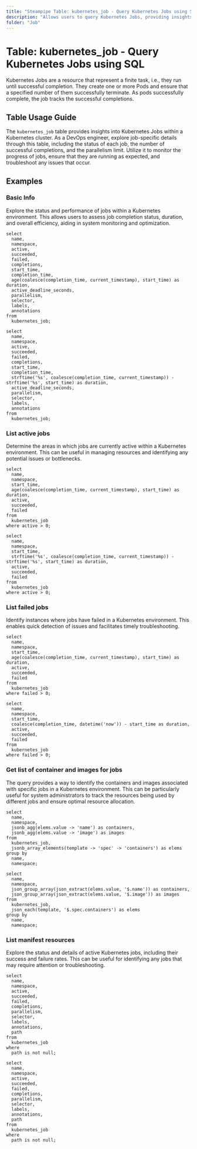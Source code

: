 ```yaml
---
title: "Steampipe Table: kubernetes_job - Query Kubernetes Jobs using SQL"
description: "Allows users to query Kubernetes Jobs, providing insights into the detailed status of each job, including the number of successful completions and the parallelism limit."
folder: "Job"
---
```


# Table: kubernetes_job - Query Kubernetes Jobs using SQL

Kubernetes Jobs are a resource that represent a finite task, i.e., they run until successful completion. They create one or more Pods and ensure that a specified number of them successfully terminate. As pods successfully complete, the job tracks the successful completions.

## Table Usage Guide

The `kubernetes_job` table provides insights into Kubernetes Jobs within a Kubernetes cluster. As a DevOps engineer, explore job-specific details through this table, including the status of each job, the number of successful completions, and the parallelism limit. Utilize it to monitor the progress of jobs, ensure that they are running as expected, and troubleshoot any issues that occur.

## Examples

### Basic Info
Explore the status and performance of jobs within a Kubernetes environment. This allows users to assess job completion status, duration, and overall efficiency, aiding in system monitoring and optimization.

```sql+postgres
select
  name,
  namespace,
  active,
  succeeded,
  failed,
  completions,
  start_time,
  completion_time,
  age(coalesce(completion_time, current_timestamp), start_time) as duration,
  active_deadline_seconds,
  parallelism,
  selector,
  labels,
  annotations
from
  kubernetes_job;
```

```sql+sqlite
select
  name,
  namespace,
  active,
  succeeded,
  failed,
  completions,
  start_time,
  completion_time,
  strftime('%s', coalesce(completion_time, current_timestamp)) - strftime('%s', start_time) as duration,
  active_deadline_seconds,
  parallelism,
  selector,
  labels,
  annotations
from
  kubernetes_job;
```

### List active jobs
Determine the areas in which jobs are currently active within a Kubernetes environment. This can be useful in managing resources and identifying any potential issues or bottlenecks.

```sql+postgres
select
  name,
  namespace,
  start_time,
  age(coalesce(completion_time, current_timestamp), start_time) as duration,
  active,
  succeeded,
  failed
from
  kubernetes_job
where active > 0;
```

```sql+sqlite
select
  name,
  namespace,
  start_time,
  strftime('%s', coalesce(completion_time, current_timestamp)) - strftime('%s', start_time) as duration,
  active,
  succeeded,
  failed
from
  kubernetes_job
where active > 0;
```

### List failed jobs
Identify instances where jobs have failed in a Kubernetes environment. This enables quick detection of issues and facilitates timely troubleshooting.

```sql+postgres
select
  name,
  namespace,
  start_time,
  age(coalesce(completion_time, current_timestamp), start_time) as duration,
  active,
  succeeded,
  failed
from
  kubernetes_job
where failed > 0;
```

```sql+sqlite
select
  name,
  namespace,
  start_time,
  coalesce(completion_time, datetime('now')) - start_time as duration,
  active,
  succeeded,
  failed
from
  kubernetes_job
where failed > 0;
```

### Get list of container and images for jobs
The query provides a way to identify the containers and images associated with specific jobs in a Kubernetes environment. This can be particularly useful for system administrators to track the resources being used by different jobs and ensure optimal resource allocation.

```sql+postgres
select
  name,
  namespace,
  jsonb_agg(elems.value -> 'name') as containers,
  jsonb_agg(elems.value -> 'image') as images
from
  kubernetes_job,
  jsonb_array_elements(template -> 'spec' -> 'containers') as elems
group by
  name,
  namespace;
```

```sql+sqlite
select
  name,
  namespace,
  json_group_array(json_extract(elems.value, '$.name')) as containers,
  json_group_array(json_extract(elems.value, '$.image')) as images
from
  kubernetes_job,
  json_each(template, '$.spec.containers') as elems
group by
  name,
  namespace;
```

### List manifest resources
Explore the status and details of active Kubernetes jobs, including their success and failure rates. This can be useful for identifying any jobs that may require attention or troubleshooting.

```sql+postgres
select
  name,
  namespace,
  active,
  succeeded,
  failed,
  completions,
  parallelism,
  selector,
  labels,
  annotations,
  path
from
  kubernetes_job
where
  path is not null;
```

```sql+sqlite
select
  name,
  namespace,
  active,
  succeeded,
  failed,
  completions,
  parallelism,
  selector,
  labels,
  annotations,
  path
from
  kubernetes_job
where
  path is not null;
```